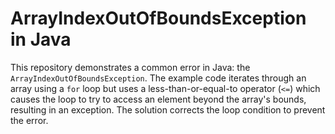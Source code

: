 # ArrayIndexOutOfBoundsException in Java
This repository demonstrates a common error in Java: the `ArrayIndexOutOfBoundsException`.  The example code iterates through an array using a `for` loop but uses a less-than-or-equal-to operator (`<=`) which causes the loop to try to access an element beyond the array's bounds, resulting in an exception. The solution corrects the loop condition to prevent the error.